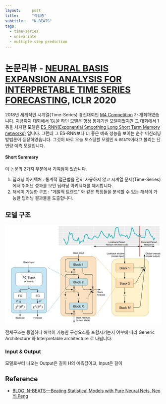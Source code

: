 ```yaml
---
layout:     post
title:      "작업중"
subtitle:   "N-BEATS"
tags:
  - time-series
  - univariate
  - multiple step prediction 
---
```


# 논문리뷰 - [NEURAL BASIS EXPANSION ANALYSIS FOR INTERPRETABLE TIME SERIES FORECASTING](https://arxiv.org/abs/1905.10437), ICLR 2020

2018년 세계적인 시계열(Time-Series) 경진대회인 [M4 Competition](https://www.sciencedirect.com/science/article/abs/pii/S0169207018300785) 가 개최하였습니다.
지금까지 대회에서 1등을 하던 모델은 항상 통계기반 모델이었지만 그 대회에서 1등을 차지한 모델은 [ES-RNN(Exponential Smoothing Long Short Term Memory networks)](https://arxiv.org/abs/1907.03329) 입니다.
그런데 그 ES-RNN보다 더 좋은 예측 성능을 보이는 순수 머신러닝 방법론이 등장하였습니다.
그것이 바로 오늘 포스팅할 모델인 `N-BEATS`이라고 불리는 단변량 예측 모델입니다.

#### Short Summary
이 논문의 2가지 부분에서 기여점이 있습니다.
1. 딥러닝 아키텍처 : 통계적 접근법을 전혀 사용하지 않고 시계열 문제(Time-Series)에서 뛰어난 성과를 보인 딥러닝 아키텍처를 제시합니다.
2. 해석이 가능한 구조 : "계절적 트렌드" 와 같은 특징들을 분석할 수 있는 해석이 가능한 딥러닝 결과물을 도출합니다.  

## 모델 구조
![](/img/in-post/2020/2020-09-09/model_architect.png)

전체구조는 동일하나 해석이 가능한 구성요소를 포함시키는지 여부에 따라 Generic Architecture 와 Interpretable architecture 로 나뉩니다.

### Input & Output
모델로부터 나오는 Output은 길이 H의 예측값이고, Input은 길이 





## Reference
 - [BLOG, N-BEATS — Beating Statistical Models with Pure Neural Nets, Neo Yi Peng](https://towardsdatascience.com/n-beats-beating-statistical-models-with-neural-nets-28a4ba4a4de8)
